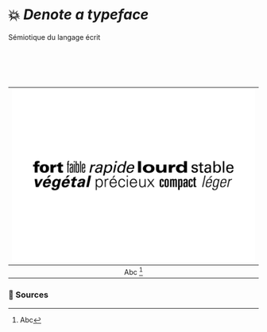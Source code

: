 # 💥 *Denote a typeface*
  Sémiotique du langage écrit
# &nbsp;

|![](links/Typo_Semiotic_01.jpg) |
|:---:|
| Abc [^1]           |

### 📎 Sources

[^1]: Abc
